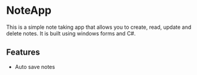 # NoteApp
This is a simple note taking app that allows you to create, read, update and delete notes. It is built using windows forms and C#.

## Features
- Auto save notes